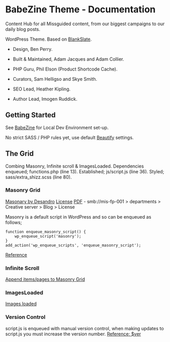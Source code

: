 # BabeZine Theme - Documentation
Content Hub for all Missguided content, from our biggest campaigns to our daily blog posts. 

WordPress Theme. Based on [BlankSlate](https://en-gb.wordpress.org/themes/blankslate/).

* Design, Ben Perry.
* Built & Maintained, Adam Jacques and Adam Collier.
* PHP Guru, Phil Elson (Product Shortcode Cache).

* Curators, Sam Helligso and Skye Smith.
* SEO Lead, Heather Kipling.
* Author Lead, Imogen Ruddick.

## Getting Started
See [BabeZine](https://github.com/ishiiprints/BabeZine) for Local Dev Environment set-up.

No strict SASS / PHP rules yet, use default [Beautify](https://www.npmjs.com/package/beautify) settings.

## The Grid
Combing Masonry, Infinite scroll & ImagesLoaded.
Dependencies enqueued; functions.php (line 13).
Established; js/script.js (line 36).
Styled; sass/extra_shizz.scss (line 80).

### Masonry Grid
[Masonary by Desandro](https://masonry.desandro.com/)
[License](https://gumroad.com/purchases/mrTkgEdKf3ehoWubZCzNiA==/receipt)
[PDF](smb://mis-fp-001/departments/Creative/Blog/License/isotope-commercial-developer-license.pdf) - smb://mis-fp-001 > departments > Creative server > Blog > License

Masonry is a default script in WordPress and so can be enqueued as follows;

```<?php
function enqueue_masonry_script() {
    wp_enqueue_script('masonry');
}
add_action('wp_enqueue_scripts', 'enqueue_masonry_script');
```
[Reference](https://developer.wordpress.org/reference/functions/wp_enqueue_script/#default-scripts-included-and-registered-by-wordpress)

### Infinite Scroll
[Append items/pages to Masonry Grid](https://codepen.io/desandro/pen/eRRQVo)

### ImagesLoaded
[Images loaded](https://codepen.io/desandro/pen/RPKgEN)

### Version Control
script.js is enqueued with manual version control, when making updates to script.js you must increase the version number. 
[Reference; $ver](https://developer.wordpress.org/reference/functions/wp_enqueue_script/)


